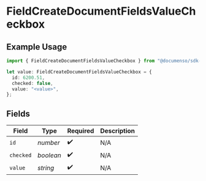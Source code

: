 # FieldCreateDocumentFieldsValueCheckbox

## Example Usage

```typescript
import { FieldCreateDocumentFieldsValueCheckbox } from "@documenso/sdk-typescript/models/operations";

let value: FieldCreateDocumentFieldsValueCheckbox = {
  id: 6200.51,
  checked: false,
  value: "<value>",
};
```

## Fields

| Field              | Type               | Required           | Description        |
| ------------------ | ------------------ | ------------------ | ------------------ |
| `id`               | *number*           | :heavy_check_mark: | N/A                |
| `checked`          | *boolean*          | :heavy_check_mark: | N/A                |
| `value`            | *string*           | :heavy_check_mark: | N/A                |
